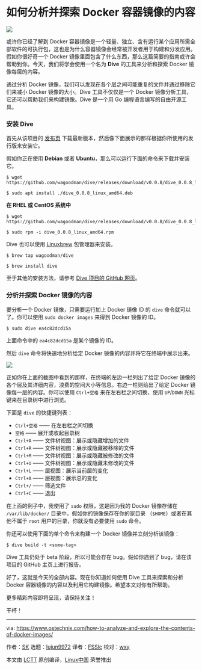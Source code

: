 如何分析并探索 Docker 容器镜像的内容
======

![](https://www.ostechnix.com/wp-content/uploads/2018/10/dive-tool-720x340.png)

或许你已经了解到 Docker 容器镜像是一个轻量、独立、含有运行某个应用所需全部软件的可执行包，这也是为什么容器镜像会经常被开发者用于构建和分发应用。假如你很好奇一个 Docker 镜像里面包含了什么东西，那么这篇简要的指南或许会帮助到你。今天，我们将学会使用一个名为 **Dive** 的工具来分析和探索 Docker 镜像每层的内容。

通过分析 Docker 镜像，我们可以发现在各个层之间可能重复的文件并通过移除它们来减小 Docker 镜像的大小。Dive 工具不仅仅是一个 Docker 镜像分析工具，它还可以帮助我们来构建镜像。Dive 是一个用 Go 编程语言编写的自由开源工具。

### 安装 Dive

首先从该项目的 [发布页][1] 下载最新版本，然后像下面展示的那样根据你所使用的发行版来安装它。

假如你正在使用 **Debian** 或者 **Ubuntu**，那么可以运行下面的命令来下载并安装它。

```
$ wget https://github.com/wagoodman/dive/releases/download/v0.0.8/dive_0.0.8_linux_amd64.deb
```

```
$ sudo apt install ./dive_0.0.8_linux_amd64.deb
```

**在 RHEL 或 CentOS 系统中**

```
$ wget https://github.com/wagoodman/dive/releases/download/v0.0.8/dive_0.0.8_linux_amd64.rpm
```

```
$ sudo rpm -i dive_0.0.8_linux_amd64.rpm
```

Dive 也可以使用 [Linuxbrew][2] 包管理器来安装。

```
$ brew tap wagoodman/dive
```

```
$ brew install dive
```

至于其他的安装方法，请参考 [Dive 项目的 GitHub 网页][3]。

### 分析并探索 Docker 镜像的内容

要分析一个 Docker 镜像，只需要运行加上 Docker 镜像 ID 的 `dive` 命令就可以了。你可以使用 `sudo docker images` 来得到 Docker 镜像的 ID。

```
$ sudo dive ea4c82dcd15a
```

上面命令中的 `ea4c82dcd15a` 是某个镜像的 ID。

然后 `dive` 命令将快速地分析给定 Docker 镜像的内容并将它在终端中展示出来。

![](https://www.ostechnix.com/wp-content/uploads/2018/10/Dive-1.png)

正如你在上面的截图中看到的那样，在终端的左边一栏列出了给定 Docker 镜像的各个层及其详细内容，浪费的空间大小等信息。右边一栏则给出了给定 Docker 镜像每一层的内容。你可以使用 `Ctrl+空格` 来在左右栏之间切换，使用 `UP`/`DOWN` 光标键来在目录树中进行浏览。

下面是 `dive` 的快捷键列表：

  * `Ctrl+空格` —— 在左右栏之间切换
  * `空格` —— 展开或收起目录树
  * `Ctrl+A` —— 文件树视图：展示或隐藏增加的文件
  * `Ctrl+R` —— 文件树视图：展示或隐藏被移除的文件
  * `Ctrl+M` —— 文件树视图：展示或隐藏被修改的文件
  * `Ctrl+U` —— 文件树视图：展示或隐藏未修改的文件
  * `Ctrl+L` —— 层视图：展示当前层的变化
  * `Ctrl+A` —— 层视图：展示总的变化
  * `Ctrl+/` —— 筛选文件
  * `Ctrl+C` —— 退出

在上面的例子中，我使用了 `sudo` 权限，这是因为我的 Docker 镜像存储在 `/var/lib/docker/` 目录中。假如你的镜像保存在你的家目录 （`$HOME`）或者在其他不属于 `root` 用户的目录，你就没有必要使用 `sudo` 命令。

你还可以使用下面的单个命令来构建一个 Docker 镜像并立刻分析该镜像：

```
$ dive build -t <some-tag>
```

Dive 工具仍处于 beta 阶段，所以可能会存在 bug。假如你遇到了 bug，请在该项目的 GitHub 主页上进行报告。

好了，这就是今天的全部内容。现在你知道如何使用 Dive 工具来探索和分析 Docker 容器镜像的内容以及利用它构建镜像。希望本文对你有所帮助。

更多精彩内容即将呈现，请保持关注！

干杯！

--------------------------------------------------------------------------------

via: https://www.ostechnix.com/how-to-analyze-and-explore-the-contents-of-docker-images/

作者：[SK][a]
选题：[lujun9972][b]
译者：[FSSlc](https://github.com/FSSlc)
校对：[wxy](https://github.com/wxy)

本文由 [LCTT](https://github.com/LCTT/TranslateProject) 原创编译，[Linux中国](https://linux.cn/) 荣誉推出

[a]: https://www.ostechnix.com/author/sk/
[b]: https://github.com/lujun9972
[1]: https://github.com/wagoodman/dive/releases
[2]: https://www.ostechnix.com/linuxbrew-common-package-manager-linux-mac-os-x/
[3]: https://github.com/wagoodman/dive
